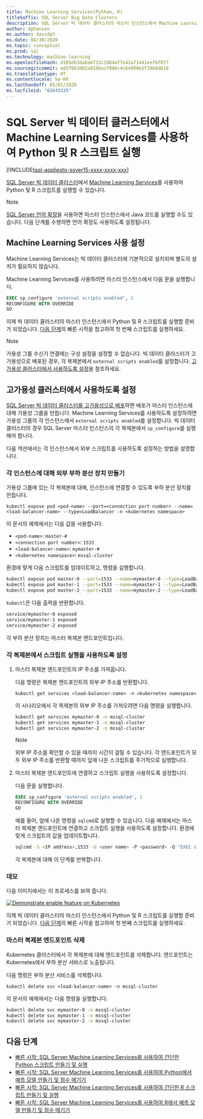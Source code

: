 ```yaml
---
title: Machine Learning Services(Python, R)
titleSuffix: SQL Server Big Data Clusters
description: SQL Server 빅 데이터 클러스터의 마스터 인스턴스에서 Machine Learning Services를 사용하여 Python 및 R 스크립트를 실행하는 방법을 알아봅니다.
author: dphansen
ms.author: davidph
ms.date: 04/30/2020
ms.topic: conceptual
ms.prod: sql
ms.technology: machine-learning
ms.openlocfilehash: d105db3da8a6732c2884af7e42a71441eef6f077
ms.sourcegitcommit: ed5f063d02a019becf866c4cb4900e5f39b8db18
ms.translationtype: HT
ms.contentlocale: ko-KR
ms.lasthandoff: 05/01/2020
ms.locfileid: "82643335"
---
```

# <a name="run-python-and-r-scripts-with-machine-learning-services-on-sql-server-big-data-clusters"></a>SQL Server 빅 데이터 클러스터에서 Machine Learning Services를 사용하여 Python 및 R 스크립트 실행

[!INCLUDE[tsql-appliesto-ssver15-xxxx-xxxx-xxx](../includes/tsql-appliesto-ssver15-xxxx-xxxx-xxx.md)]

[SQL Server 빅 데이터 클러스터](big-data-cluster-overview.md)에서 [Machine Learning Services](../machine-learning/index.yml)를 사용하여 Python 및 R 스크립트를 실행할 수 있습니다.

> [!NOTE]
> [SQL Server 언어 확장](../language-extensions/language-extensions-overview.md)을 사용하면 마스터 인스턴스에서 Java 코드를 실행할 수도 있습니다. 다음 단계를 수행하면 언어 확장도 사용하도록 설정됩니다.

## <a name="enable-machine-learning-services"></a>Machine Learning Services 사용 설정

Machine Learning Services는 빅 데이터 클러스터에 기본적으로 설치되며 별도의 설치가 필요하지 않습니다.

Machine Learning Services를 사용하려면 마스터 인스턴스에서 다음 문을 실행합니다.

```sql
EXEC sp_configure 'external scripts enabled', 1
RECONFIGURE WITH OVERRIDE
GO
```

이제 빅 데이터 클러스터의 마스터 인스턴스에서 Python 및 R 스크립트를 실행할 준비가 되었습니다. [다음 단계](#next-steps)의 빠른 시작을 참고하여 첫 번째 스크립트를 실행하세요.

>[!NOTE]
>가용성 그룹 수신기 연결에는 구성 설정을 설정할 수 없습니다. 빅 데이터 클러스터가 고가용성으로 배포된 경우, 각 복제본에서 `external scripts enabled`를 설정합니다. [고가용성 클러스터에서 사용하도록 설정](#enable-on-cluster-with-high-availability)을 참조하세요.

## <a name="enable-on-cluster-with-high-availability"></a>고가용성 클러스터에서 사용하도록 설정

[SQL Server 빅 데이터 클러스터를 고가용성으로 배포](deployment-high-availability.md)하면 배포가 마스터 인스턴스에 대해 가용성 그룹을 만듭니다. Machine Learning Services를 사용하도록 설정하려면 가용성 그룹의 각 인스턴스에서 `external scripts enabled`를 설정합니다. 빅 데이터 클러스터의 경우 SQL Server 마스터 인스턴스의 각 복제본에서 `sp_configure`를 실행해야 합니다.

다음 섹션에서는 각 인스턴스에서 외부 스크립트를 사용하도록 설정하는 방법을 설명합니다.

### <a name="create-an-external-load-balancer-for-each-instance"></a>각 인스턴스에 대해 외부 부하 분산 장치 만들기

가용성 그룹에 있는 각 복제본에 대해, 인스턴스에 연결할 수 있도록 부하 분산 장치를 만듭니다. 

`kubectl expose pod <pod-name> --port=<connection port number> --name=<load-balancer-name> --type=LoadBalancer -n <kubernetes namespace>`

이 문서의 예제에서는 다음 값을 사용합니다.

- `<pod-name>`: `master-#`
- `<connection port number>`: `1533`
- `<load-balancer-name>`: `mymaster-#`
- `<kubernetes namespace>`: `mssql-cluster`

환경에 맞게 다음 스크립트를 업데이트하고, 명령을 실행합니다.

```bash
kubectl expose pod master-0 --port=1533 --name=mymaster-0 --type=LoadBalancer -n mssql-cluster 
kubectl expose pod master-1 --port=1533 --name=mymaster-1 --type=LoadBalancer -n mssql-cluster
kubectl expose pod master-2 --port=1533 --name=mymaster-2 --type=LoadBalancer -n mssql-cluster 
```

`kubectl`은 다음 출력을 반환합니다.

```bash
service/mymaster-0 exposed
service/mymaster-1 exposed
service/mymaster-2 exposed
```

각 부하 분산 장치는 마스터 복제본 엔드포인트입니다.

### <a name="enable-script-execution-on-each-replica"></a>각 복제본에서 스크립트 실행을 사용하도록 설정

1. 마스터 복제본 엔드포인트의 IP 주소를 가져옵니다.

   다음 명령은 복제본 엔드포인트의 외부 IP 주소를 반환합니다. 

   `kubectl get services <load-balancer-name> -n <kubernetes namespace>`

   이 시나리오에서 각 복제본의 외부 IP 주소를 가져오려면 다음 명령을 실행합니다.

   ```bash
   kubectl get services mymaster-0 -n mssql-cluster
   kubectl get services mymaster-1 -n mssql-cluster
   kubectl get services mymaster-2 -n mssql-cluster
   ```

   >[!NOTE]
   > 외부 IP 주소를 확인할 수 있을 때까지 시간이 걸릴 수 있습니다. 각 엔드포인트가 모두 외부 IP 주소를 반환할 때까지 잎에 나온 스크립트를 주기적으로 실행합니다.

1. 마스터 복제본 엔드포인트에 연결하고 스크립트 실행을 사용하도록 설정합니다.

    다음 문을 실행합니다.

    ```sql
    EXEC sp_configure 'external scripts enabled', 1
    RECONFIGURE WITH OVERRIDE
    GO
    ```

   예를 들어, 앞에 나온 명령을 `sqlcmd`로 실행할 수 있습니다. 다음 예제에서는 마스터 복제본 엔드포인트에 연결하고 스크립트 실행을 사용하도록 설정합니다. 환경에 맞게 스크립트의 값을 업데이트합니다.

   ```bash
   sqlcmd -S <IP address>,1533 -U <user name> -P <password> -Q "EXEC sp_configure 'external scripts enabled', 1; RECONFIGURE WITH OVERRIDE;"
   ```

   각 복제본에 대해 이 단계를 반복합니다.

### <a name="demonstration"></a>데모

다음 이미지에서는 이 프로세스를 보여 줍니다.

[![](media/machine-learning-services/example-kube-enable-scripts.png "Demonstrate enable feature on Kubernetes")](media/machine-learning-services/example-kube-enable-scripts.png#lightbox)

이제 빅 데이터 클러스터의 마스터 인스턴스에서 Python 및 R 스크립트를 실행할 준비가 되었습니다. [다음 단계](#next-steps)의 빠른 시작을 참고하여 첫 번째 스크립트를 실행하세요.

### <a name="delete-the-master-replica-endpoints"></a>마스터 복제본 엔드포인트 삭제

Kubernetes 클러스터에서 각 복제본에 대해 엔드포인트를 삭제합니다. 엔드포인트는 Kubernetes에서 부하 분산 서비스로 노출됩니다.

다음 명령은 부하 분산 서비스를 삭제합니다.

`kubectl delete svc <load-balancer-name> -n mssql-cluster`

이 문서의 예제에서는 다음 명령을 실행합니다.

```bash
kubectl delete svc mymaster-0 -n mssql-cluster
kubectl delete svc mymaster-1 -n mssql-cluster
kubectl delete svc mymaster-2 -n mssql-cluster
```

## <a name="next-steps"></a>다음 단계

+ [빠른 시작: SQL Server Machine Learning Services를 사용하여 간단한 Python 스크립트 만들기 및 실행](../machine-learning/tutorials/quickstart-python-create-script.md)
+ [빠른 시작: SQL Server Machine Learning Services를 사용하여 Python에서 예측 모델 만들기 및 점수 매기기](../machine-learning/tutorials/quickstart-python-train-score-model.md)
+ [빠른 시작: SQL Server Machine Learning Services를 사용하여 간단한 R 스크립트 만들기 및 실행](../machine-learning/tutorials/quickstart-r-create-script.md)
+ [빠른 시작: SQL Server Machine Learning Services를 사용하여 R에서 예측 모델 만들기 및 점수 매기기](../machine-learning/tutorials/quickstart-r-train-score-model.md)
